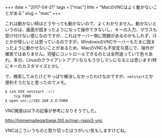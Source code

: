 +++
date = "2017-04-21"
tags = ["mac"]
title = "MacのVNCはよく動かないことがある"
slug = "mac"
+++

これは動かない時はどうやっても動かないので、よくわかりません。動かないというのは、画面が固まったようになって操作できないし、キーの入力、マウスも受け付けない感じなのですが、これはサーバー側に問題があるのかもしれず、i3とかが怪しいとは思っているのですが、WindowsのVNCサーバーもたまに固まったように動かせないことがあるため、MacのVNCも不安定な感じで、操作が確実ではありません。完璧にコントロールできるのとは全然違っていて色々あれ。多分、Linuxのクライアントアプリならもう少しマシになるとは思います(特にキーのカスタマイズとか)。

で、検索してみたけどやっぱり解決しなかったわけなのですが、`netstart`とか便利そうだなと思ったのでメモ。

```bash
$ ssh XXX netstart -nlt
	tcp 5900
$ open vnc://192.168.X.X:5900
```

VNC関連は以下の記事が参考になりそうでした。

http://homemadegarbage.0t0.jp/mac-raspi3-vnc

VNCはこういうものと割り切ったほうがいい気もしますけどね。
